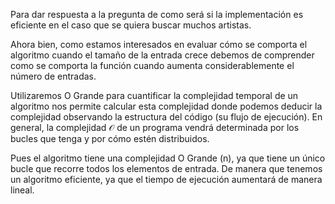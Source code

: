 Para dar respuesta a la pregunta de como será si la implementación es eficiente en el caso que se quiera
buscar muchos artistas.

Ahora bien, como estamos interesados en evaluar cómo se comporta el algoritmo cuando el tamaño de la entrada crece
debemos de comprender como se comporta la función cuando aumenta considerablemente el número de entradas.

Utilizaremos O Grande para cuantificar la complejidad temporal de un algoritmo nos permite calcular 
esta complejidad donde podemos deducir la complejidad observando la estructura del código (su flujo de ejecución). 
En general, la complejidad $\mathcal{O}$ de un programa vendrá determinada por los bucles que tenga y por cómo estén 
distribuidos.

Pues el algoritmo tiene una complejidad O Grande (n), ya que tiene un único bucle que recorre todos los elementos 
de entrada. De manera que tenemos un algoritmo eficiente, ya que el tiempo de ejecución aumentará de manera lineal.